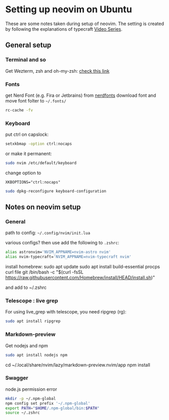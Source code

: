 # Setting up neovim on Ubuntu

These are some notes taken during setup of neovim.
The setting is created by following the explanations of typecraft [Video Series](https://www.youtube.com/watch?v=zHTeCSVAFNY&ab_channel=typecraft).

## General setup

### Terminal and so

Get Wezterm, zsh and oh-my-zsh:
[check this link](https://medium.com/@satriajanaka09/setup-zsh-oh-my-zsh-powerlevel10k-on-ubuntu-20-04-c4a4052508fd)

### Fonts

get Nerd Font (e.g. Fira or Jetbrains) from [nerdfonts](https://www.nerdfonts.com/font-downloads)
download font and move font folter to `~/.fonts/`

```sh
rc-cache -fv
```

### Keyboard

put ctrl on capslock:

```sh
setxkbmap -option ctrl:nocaps
```

or make it permanent:

```sh
sudo nvim /etc/default/keyboard
```

change option to

```
XKBOPTIONS="ctrl:nocaps"
```

```sh
sudo dpkg-reconfigure keyboard-configuration
```

## Notes on neovim setup

### General

path to config: `~/.config/nvim/init.lua`

various configs? then use add the following to `.zshrc`:

```sh
alias astronvim='NVIM_APPNAME=nvim-astro nvim'
alias nvim-typecraft='NVIM_APPNAME=nvim-typecraft nvim'
```

install homebrew:
sudo apt update
sudo apt install build-essential procps curl file git
/bin/bash -c "$(curl -fsSL https://raw.githubusercontent.com/Homebrew/install/HEAD/install.sh)"

and add to ~/.zshrc

### Telescope : live grep

For using live_grep with telescope, you need ripgrep (rg):

```sh
sudo apt install ripgrep
```

### Markdown-preview

Get nodejs and npm

```sh
sudo apt install nodejs npm
```

cd ~/.local/share/nvim/lazy/markdown-preview.nvim/app
npm install


### Swagger

node.js permission error

```sh
mkdir -p ~/.npm-global
npm config set prefix '~/.npm-global'
export PATH="$HOME/.npm-global/bin:$PATH"
source ~/.zshrc
```

